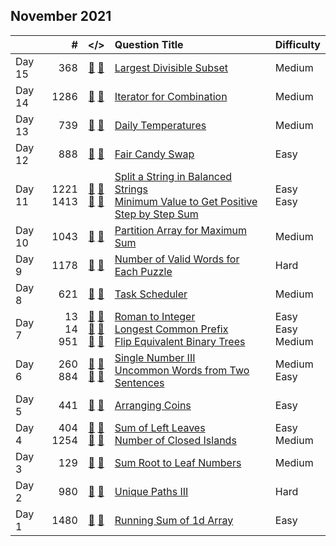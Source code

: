 ## November 2021

||#|</>|Question Title|Difficulty|
|:--|--:|:-:|:--|:--|
|Day 15|368|[📎](../src/q_351_400/q0368.hpp) [📝](../src/q_351_400/q0368_unittest.hpp)|[Largest Divisible Subset](https://leetcode.com/problems/largest-divisible-subset/)|Medium|
|Day 14|1286|[📎](../src/q_1251_1300/q1286.hpp) [📝](../src/q_1251_1300/q1286_unittest.hpp)|[Iterator for Combination](https://leetcode.com/problems/iterator-for-combination/)|Medium|
|Day 13|739|[📎](../src/q_701_750/q0739.hpp) [📝](../src/q_701_750/q0739_unittest.hpp)|[Daily Temperatures](https://leetcode.com/problems/daily-temperatures/)|Medium|
|Day 12|888|[📎](../src/q_851_900/q0888.hpp) [📝](../src/q_851_900/q0888_unittest.hpp)|[Fair Candy Swap](https://leetcode.com/problems/fair-candy-swap/)|Easy|
|Day 11|1221<br>1413|[📎](../src/q_1201_1250/q1221.hpp) [📝](../src/q_1201_1250/q1221_unittest.hpp)<br>[📎](../src/q_1401_1450/q1413.hpp) [📝](../src/q_1401_1450/q1413_unittest.hpp)|[Split a String in Balanced Strings](https://leetcode.com/problems/split-a-string-in-balanced-strings/)<br>[Minimum Value to Get Positive Step by Step Sum](https://leetcode.com/problems/minimum-value-to-get-positive-step-by-step-sum/)|Easy<br>Easy|
|Day 10|1043|[📎](../src/q_1001_1050/q1043.hpp) [📝](../src/q_1001_1050/q1043_unittest.hpp)|[Partition Array for Maximum Sum](https://leetcode.com/problems/partition-array-for-maximum-sum/)|Medium|
|Day 9|1178|[📎](../src/q_1151_1200/q1178.hpp) [📝](../src/q_1151_1200/q1178_unittest.hpp)|[Number of Valid Words for Each Puzzle](https://leetcode.com/problems/number-of-valid-words-for-each-puzzle/)|Hard|
|Day 8|621|[📎](../src/q_601_650/q0621.hpp) [📝](../src/q_601_650/q0621_unittest.hpp)|[Task Scheduler](https://leetcode.com/problems/task-scheduler/)|Medium|
|Day 7|13<br>14<br>951|[📎](../src/q_1_50/q0013.hpp) [📝](../src/q_1_50/q0013_unittest.hpp)<br>[📎](../src/q_1_50/q0014.hpp) [📝](../src/q_1_50/q0014_unittest.hpp)<br>[📎](../src/q_951_1000/q0951.hpp) [📝](../src/q_951_1000/q0951_unittest.hpp)|[Roman to Integer](https://leetcode.com/problems/roman-to-integer/)<br>[Longest Common Prefix](https://leetcode.com/problems/longest-common-prefix/)<br>[Flip Equivalent Binary Trees](https://leetcode.com/problems/flip-equivalent-binary-trees/)|Easy<br>Easy<br>Medium|
|Day 6|260<br>884|[📎](../src/q_251_300/q0260.hpp) [📝](../src/q_251_300/q0260_unittest.hpp)<br>[📎](../src/q_851_900/q0884.hpp) [📝](../src/q_851_900/q0884_unittest.hpp)|[Single Number III](https://leetcode.com/problems/single-number-iii/)<br>[Uncommon Words from Two Sentences](https://leetcode.com/problems/uncommon-words-from-two-sentences/)|Medium<br>Easy|
|Day 5|441|[📎](../src/q_401_450/q0441.hpp) [📝](../src/q_401_450/q0441_unittest.hpp)|[Arranging Coins](https://leetcode.com/problems/arranging-coins/)|Easy|
|Day 4|404<br>1254|[📎](../src/q_401_450/q0404.hpp) [📝](../src/q_401_450/q0404_unittest.hpp)<br>[📎](../src/q_1251_1300/q1254.hpp) [📝](../src/q_1251_1300/q1254_unittest.hpp)|[Sum of Left Leaves](https://leetcode.com/problems/sum-of-left-leaves/)<br>[Number of Closed Islands](https://leetcode.com/problems/number-of-closed-islands/)|Easy<br>Medium|
|Day 3|129|[📎](../src/q_101_150/q0129.hpp) [📝](../src/q_101_150/q0129_unittest.hpp)|[Sum Root to Leaf Numbers](https://leetcode.com/problems/sum-root-to-leaf-numbers/)|Medium|
|Day 2|980|[📎](../src/q_951_1000/q0980.hpp) [📝](../src/q_951_1000/q0980_unittest.hpp)|[Unique Paths III](https://leetcode.com/problems/unique-paths-iii/)|Hard|
|Day 1|1480|[📎](../src/q_1451_1500/q1480.hpp) [📝](../src/q_1451_1500/q1480_unittest.hpp)|[Running Sum of 1d Array](https://leetcode.com/problems/running-sum-of-1d-array/)|Easy|

